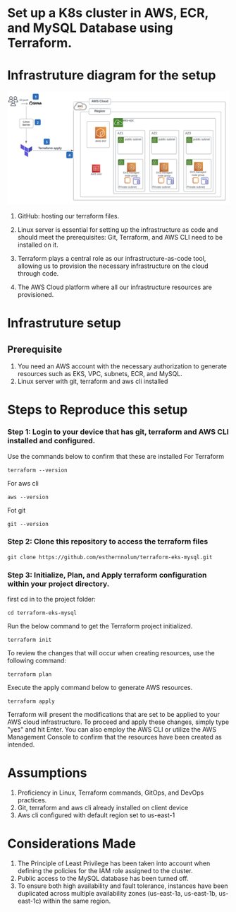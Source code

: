 # Set up a K8s cluster in AWS, ECR, and MySQL Database using Terraform.

# Infrastruture diagram for the setup

![alt text](https://github.com/esthernnolum/terraform-eks-mysql/blob/main/infra-diagram.png?raw=true)

1. GitHub: hosting our terraform files.

2. Linux server is essential for setting up the infrastructure as code and should meet the prerequisites: Git, Terraform, and AWS CLI need to be installed on it.

3. Terraform plays a central role as our infrastructure-as-code tool, allowing us to provision the necessary infrastructure on the cloud through code.

4. The AWS Cloud platform where all our infrastructure resources are provisioned.

# Infrastruture setup
## Prerequisite
1. You need an AWS account with the necessary authorization to generate resources such as EKS, VPC, subnets, ECR, and MySQL.
2. Linux server with git, terraform and aws cli installed

# Steps to Reproduce this setup

### Step 1: Login to your device that has git, terraform and AWS CLI installed and configured.
Use the commands below to confirm that these are installed
For Terraform
```
terraform --version
```
For aws cli
```
aws --version
```
Fot git
```
git --version
```
### Step 2: Clone this repository to access the terraform files
```
git clone https://github.com/esthernnolum/terraform-eks-mysql.git
```
### Step 3: Initialize, Plan, and Apply terraform configuration within your project directory.
first cd in to the project folder:
```
cd terraform-eks-mysql
```
Run the below command to get the Terraform project initialized.
```
terraform init
```
To review the changes that will occur when creating resources, use the following command:
```
terraform plan
```
Execute the apply command below to generate AWS resources.
```
terraform apply
```
Terraform will present the modifications that are set to be applied to your AWS cloud infrastructure. To proceed and apply these changes, simply type "yes" and hit Enter. You can also employ the AWS CLI or utilize the AWS Management Console to confirm that the resources have been created as intended.

# Assumptions
1. Proficiency in Linux, Terraform commands, GitOps, and DevOps practices.
2. Git, terraform and aws cli already installed on client device
3. Aws cli configured with default region set to us-east-1

# Considerations Made

1. The Principle of Least Privilege has been taken into account when defining the policies for the IAM role assigned to the cluster.
2. Public access to the MySQL database has been turned off.
3. To ensure both high availability and fault tolerance, instances have been duplicated across multiple availability zones (us-east-1a, us-east-1b, us-east-1c) within the same region.